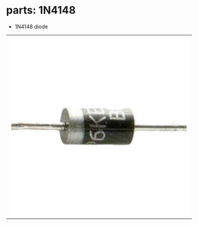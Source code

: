 # parts: 1N4148

- 1N4148 diode

|   |
| --- |
| ![image](https://github.com/kamangir/assets2/raw/main/bluer-ugv/TVSdiode.png?raw=true) |
